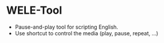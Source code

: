 # WELE-Tool
- Pause-and-play tool for scripting English.
- Use shortcut to control the media (play, pause, repeat, ...)
